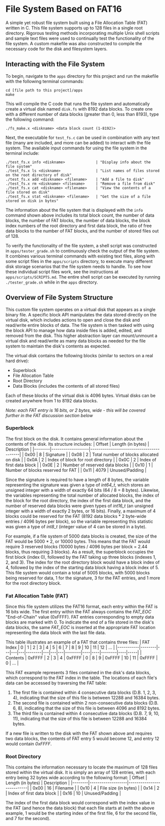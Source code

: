 # File System Based on FAT16
A simple yet robust file system built using a File Allocation Table (FAT) written in C. This file system supports up to 128 files in a single root directory. Rigorous testing methods incorporating multiple Unix shell scripts and sample text files were used to continually test the functionality of the file system. A custom makefile was also constructed to compile the necessary code for the disk and filesystem layers.

## Interacting with the File System
To begin, navigate to the `apps` directory for this project and run the makefile with the following terminal commands:
~~~
cd [file path to this project]/apps
make
~~~
This will compile the C code that runs the file system and automatically create a virtual disk named `disk.fs` with 8192 data blocks. To create one with a different number of data blocks (greater than 0, less than 8193), type the following command:
~~~
./fs_make.x <diskname> <data block count (1-8192)>
~~~
Next, the executable for `test_fs.c` can be used in combination with any text file (many are included, and more can be added) to interact with the file system. The available input commands for using the file system in the terminal include:
~~~
./test_fs.x info <diskname>              | "Display info about the file system"
./test_fs.x ls <diskname>                | "List names of files stored on the root directory of disk"
./test_fs.x add <diskname> <filename>    | "Add a file to disk"
./test_fs.x rm <diskname> <filename>     | "Remove a file from disk"
./test_fs.x cat <diskname> <filename>    | "View the contents of a file stored on disk"
./test_fs.x stat <diskname> <filename>   | "Get the size of a file stored on disk in bytes"
~~~
The information about the file system that is displayed with the `info` command shown above includes its total block count, the number of data blocks, the number of FAT blocks, the number of data blocks, the block index numbers of the root directory and first data block, the ratio of free data blocks to the number of FAT blocks, and the number of stored files out of 128. 

To verify the functionality of the file system, a shell script was constructed in `apps/tester_grade.sh` to continuously check the output of the file system. It combines various terminal commands with existing text files, along with some script files in the `apps/scripts` directory, to execute many different disk storage scenarios that the file system needs to handle. To see how these individual script files work, see the instructions at `apps/scripts/SCRIPTS.md`. The entire shell script can be executed by running `./tester_grade.sh` while in the `apps` directory.

## Overview of File System Structure
This custom file system operates on a virtual disk that appears as a single binary file. A specific block API manipulates the data stored directly on the virtual disk, which includes actions to open and close the disk and read/write entire blocks of data. The file system is then tasked with using the block API to manage how data inside files is added, edited, and removed from the disk. This higher abstraction layer can mount/unmount a virtual disk and read/write as many data blocks as needed for the file system to maintain the disk's contents as expected.

The virtual disk contains the following blocks (similar to sectors on a real hard drive):
- Superblock
- File Allocation Table
- Root Directory
- Data Blocks (includes the contents of all stored files)

Each of these blocks of the virtual disk is 4096 bytes. Virtual disks can be created anywhere from 1 to 8192 data blocks.

*Note: each FAT entry is 16 bits, or 2 bytes, wide - this will be covered further in the FAT discussion section below*

### Superblock
The first block on the disk. It contains general information about the contents of the disk. Its structure includes:
| Offset | Length (in bytes) | Description                              |
|--------|-------------------|------------------------------------------|
| 0x00   | 8                 | Signature                                |
| 0x08   | 2                 | Total number of blocks allocated on disk |
| 0x0A   | 2                 | Index of block for root directory        |
| 0x0C   | 2                 | Index of first data block                |
| 0x0E   | 2                 | Number of reserved data blocks           |
| 0x10   | 1                 | Number of blocks reserved for FAT        |
| 0x11   | 4079              | Unused/Padding                           |

Since the signature is required to have a length of 8 bytes, the variable representing the signature was given a type of *int64_t*, which stores an unsigned integer with a width of exactly 64 bits (64 / 8 = 8 bytes). Likewise, the variables representing the total number of allocated blocks, the index of the block for the root directory, the index of the first data block, and the number of reserved data blocks were given types of *int16_t* (an unsigned integer with a width of exactly 2 bytes, or 16 bits). Finally, a maximum of 4 blocks could be reserved for the FAT (8192 data blocks * 2 byte-wide entries / 4096 bytes per block), so the variable representing this statistic was given a type of *int8_t* (integer value of 4 can be stored in a byte).

For example, if a file system of 5000 data blocks is created, the size of the FAT would be 5000 * 2, or 10000 bytes. This means that the FAT would require 3 reserved blocks (10000 bytes / 4096 bytes per block = 2.44 blocks, thus requiring 3 blocks). As a result, the superblock occupies the first block (index 0), followed by the FAT taking up three blocks (indexes 1, 2, and 3). The index for the root directory block would have a block index of 4, followed by the index of the starting data block having a block index of 5. This file system would contain a total of 5005 blocks, with 5000 blocks being reserved for data, 1 for the signature, 3 for the FAT entries, and 1 more for the root directory block.

### Fat Allocation Table (FAT)
Since this file system utilizes the FAT16 format, each entry within the FAT is 16 bits wide. The first entry within the FAT always contains the *FAT_EOC* "End-of-Chain" value (0xFFFF). FAT entries corresponding to empty data blocks are marked with 0. To indicate the end of a file stored in the disk's data blocks, the same *FAT_EOC* is inserted at the appropriate FAT location representing the data block with the last file data.

This table illustrates an example of a FAT that contains three files:
| FAT Index |    0   | 1 | 2 | 3 |    4   | 5 | 6 | 7 |    8   |  9 | 10 |   11   | 12 | ... |
|-----------|--------|---|---|---|--------|---|---|---|--------|----|----|--------|----|-----|
|  Contents | 0xFFFF | 2 | 3 | 4 | 0xFFFF | 0 | 8 | 9 | 0xFFFF | 10 | 11 | 0xFFFF |  0 | ... |

This FAT example represents 3 files contained in the disk's data blocks, which correspond to the FAT index in the table. The locations of each file's data can be accessed by traversing the FAT table:
1. The first file is contained within 4 consecutive data blocks (D.B. 1, 2, 3, 4), indicating that the size of this file is between 12288 and 16384 bytes. 
2. The second file is contained within 2 non-consecutive data blocks (D.B. 6, 8), indicating that the size of this file is between 4096 and 8192 bytes.
3. The third file is contained within 4 consecutive data blocks (D.B. 7, 9, 10, 11), indicating that the size of this file is between 12288 and 16384 bytes.

If a new file is written to the disk with the FAT shown above and requires two data blocks, the contents of FAT entry 5 would become 12, and entry 12 would contain *0xFFFF*.

### Root Directory
This contains the information necessary to locate the maximum of 128 files stored within the virtual disk. It is simply an array of 128 entries, with each entry being 32 bytes wide according to the following format:
| Offset | Length (in bytes) | Description               |
|--------|-------------------|---------------------------|
| 0x00   | 16                | Filename                  |
| 0x10   | 4                 | File size (in bytes)      |
| 0x14   | 2                 | Index of first data block |
| 0x16   | 10                | Unused/Padding            |

The index of the first data block would correspond with the index value in the FAT (and hence the data block) that each file starts at (with the above example, 1 would be the starting index of the first file, 6 for the second file, and 7 for the second).
